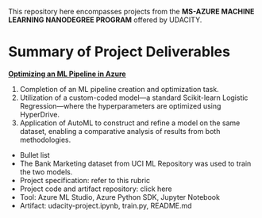 This repository here encompasses projects from the **MS-AZURE MACHINE LEARNING NANODEGREE PROGRAM** offered by UDACITY. 


# Summary of Project Deliverables

[**Optimizing an ML Pipeline in Azure**](https://github.com/robiulrafi/Azure-ML-Engineer-Nanodegree-Project-Portfolio/tree/main/Optimizing%20an%20ML%20Pipeline%20in%20Azure)

1. Completion of an ML pipeline creation and optimization task.
2. Utilization of a custom-coded model—a standard Scikit-learn Logistic Regression—where the hyperparameters are optimized using HyperDrive.
3. Application of AutoML to construct and refine a model on the same dataset, enabling a comparative analysis of results from both methodologies.

* Bullet list
* The Bank Marketing dataset from UCI ML Repository was used to train the two models.
* Project specification: refer to this rubric
* Project code and artifact repository: click here
* Tool: Azure ML Studio, Azure Python SDK, Jupyter Notebook
* Artifact: udacity-project.ipynb, train.py, README.md




    
